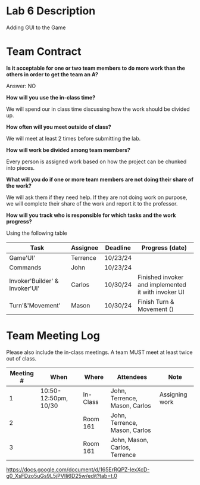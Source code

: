 # Lab 6 Description

Adding GUI to the Game

# Team Contract

**Is it acceptable for one or two team members to do more work than the others
in order to get the team an A?**

Answer: NO

**How will you use the in-class time?**

We will spend our in class time discussing how the work should be divided up.

**How often will you meet outside of class?**

We will meet at least 2 times before submitting the lab.

**How will work be divided among team members?**

Every person is assigned work based on how the project can be chunked into pieces.

**What will you do if one or more team members are not doing their share of the work?**

We will ask them if they need help. If they are not doing work on purpose, we will complete their share of the work and report it to the professor.


**How will you track who is responsible for which tasks and the work progress?**

Using the following table

| Task                           | Assignee | Deadline | Progress (date)                       |
|--------------------------------|--------|----------|---------------------------------------|
| Game'UI'                       | Terrence | 10/23/24 |  |
| Commands                       | John   | 10/23/24 |    |
| Invoker'Builder' & Invoker'UI' | Carlos | 10/30/24  | Finished invoker and implemented it with invoker UI |
| Turn'&'Movement'               | Mason  | 10/30/24  | Finish Turn & Movement ()     |



# Team Meeting Log

Please also include the in-class meetings. A team MUST meet at least twice out
of class.

| Meeting # | When                | Where | Attendees            | Note |
|-----------|---------------------|---|----------------------|---|
| 1         | 10:50-12:50pm, 10/30 | In-Class | John, Terrence, Mason, Carlos | Assigning work |
| 2         |      | Room 161 | John, Terrence, Mason, Carlos          |  |
| 3         |    | Room 161 | John, Mason, Carlos, Terrence          | |
https://docs.google.com/document/d/165ErRQPZ-IexXcD-g0_XsFDzo5uGs9L5jPVIIi6D25w/edit?tab=t.0